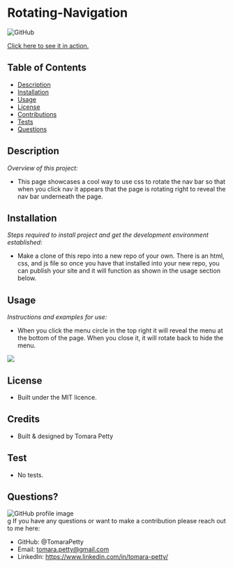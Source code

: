 # Rotating-Navigation
  
![GitHub](https://img.shields.io/badge/license-MIT-green)

<a href="https://tomarapetty.github.io/Rotating-Navigation/">Click here to see it in action.</a>

## Table of Contents
* [Description](#description)
* [Installation](#installation)
* [Usage](#usage)
* [License](#license)
* [Contributions](#contributions)
* [Tests](#tests)
* [Questions](#questions)

## Description 
*Overview of this project:* 
* This page showcases a cool way to use css to rotate the nav bar so that when you click nav it appears that the page is rotating right to reveal the nav bar underneath the page.   

## Installation
*Steps required to install project and get the development environment established:*
* Make a clone of this repo into a new repo of your own. There is an html, css, and js file so once you have that installed into your new repo, you can publish your site and it will function as shown in the usage section below.

## Usage
*Instructions and examples for use:* 
* When you click the menu circle in the top right it will reveal the menu at the bottom of the page. When you close it, it will rotate back to hide the menu.

<img src="https://tomarapetty.github.io/Rotating-Navigation/">

## License 
* Built under the MIT licence.

## Credits
* Built & designed by Tomara Petty

## Test
* No tests.

## Questions?
<img src="https://avatars.githubusercontent.com/u/65513543?s=460&u=20bf726727263d5c2cb42b357ae261aff2a38e6e&v=4" alt="GitHub profile image">
<br>g
If you have any questions or want to make a contribution please reach out to me here: 

* GitHub: @TomaraPetty 
* Email: tomara.petty@gmail.com
* LinkedIn: https://www.linkedin.com/in/tomara-petty/
